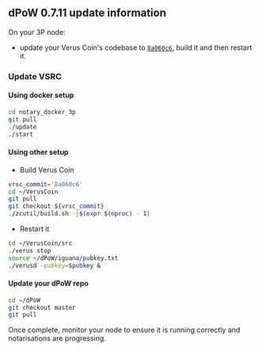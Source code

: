 ## dPoW 0.7.11 update information

On your 3P node:

- update your Verus Coin's codebase to [`8a060c6`](https://github.com/VerusCoin/VerusCoin/tree/8a060c63b5b1d8295b754080e0f07966b09776d3), build it and then restart it.

### Update VSRC

#### Using docker setup

```bash
cd notary_docker_3p
git pull
./update
./start
```

#### Using other setup

- Build Verus Coin

```bash
vrsc_commit='8a060c6'
cd ~/VerusCoin
git pull
git checkout ${vrsc_commit}
./zcutil/build.sh -j$(expr $(nproc) - 1)
```

- Restart it

```bash
cd ~/VerusCoin/src
./verus stop
source ~/dPoW/iguana/pubkey.txt
./verusd -pubkey=$pubkey &
```


#### Update your dPoW repo

```bash
cd ~/dPoW
git checkout master
git pull
```

Once complete, monitor your node to ensure it is running correctly and notarisations are progressing.

